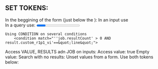 ## SET TOKENS:

In the beggining of the form (just below the <label>):
	<init>
	<unset token="selected_channel"></unset>
	</init>
In an input use <change>  
In a query use:
	<done>
	<progress>
	<finalized>
Set token based on conditions:
	Using IF or CASE
		<change>
		<!--Using IF-->
		<eval token="form.panel">if($time_difference$<=86400,"compare","single")</eval>
		<!--Using CASE-->
		<eval token="showPanelComparison">case($showPanel$=="Comparison","true")</eval>
		</change>
	Using CONDITION:
		<progress>
		<condition match="$master_token$==&quot;Data Entry&quot;">
		</progress>

	Using CONDITION on several conditions
		<condition match="''job.resultCount' > 0 AND result.custom_r1p1_vi'==&quot;line&quot;">

Access VALUE, RESULTS adn JOB on inputs:
	Access value:
		<change>
		<condition value="compare">
		<set token="showPanelComparison">true</set>
		</condition>
		</change>
	Empty value:
		<condition match="isnull($value$)"></condition>
	Search with no results:
		<condition match=" 'job.resultCount' != 0">
	Unset values from a form. Use both tokens below:
		<unset token="selected_channel"></unset>
		<unset token="form.selected_channel"></unset>